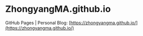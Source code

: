 # ZhongyangMA.github.io
GitHub Pages | Personal Blog: [https://zhongyangma.github.io/](https://zhongyangma.github.io/)
